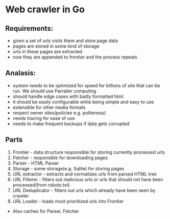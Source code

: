 # Web crawler in Go

## Requirements:
- given a set of urls visits them and store page data
- pages are stored in some kind of storage
- urls in these pages are extracted
- now they are appended to frontier and the process repeats

## Analasis:
- system needs to be optimized for speed for billions of site
that can be run. We should use Parraller computing
- should handle edge cases with badly formatted html
- it should be easily configurable while being simple and easy to use
- extensible for other media formats
- respect owner sites(policies e.g. politeness)
- needs tracing for ease of use
- needs to make frequent backups if data gets corrupted

## Parts
1. Frontier - data structure responsible for storing currently processed urls
2. Fetcher - responsible for downloading pages
3. Parser - HTML Parser
4. Storage - some storage(e.g. Sqlite) for storing pages
5. URL extractor - extracts and normalizes urls from parsed HTML tree
6. URL Filterer - filters out malicious urls or urls that should not have been processed(from robots.txt)
7. URL Deduplicator - filters out urls which already have been seen by crawler
8. URL Loader - loads most prioritized urls into Frontier

* Also caches for Parser, Fetcher
